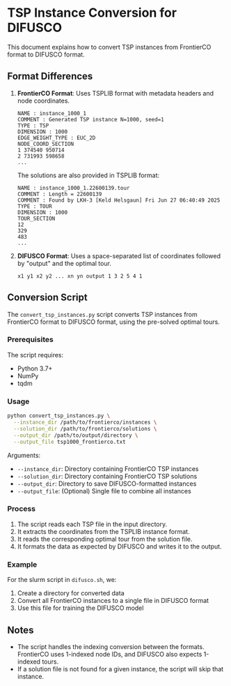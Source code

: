 # TSP Instance Conversion for DIFUSCO

This document explains how to convert TSP instances from FrontierCO format to DIFUSCO format.

## Format Differences

1. **FrontierCO Format**: Uses TSPLIB format with metadata headers and node coordinates.
   ```
   NAME : instance_1000_1
   COMMENT : Generated TSP instance N=1000, seed=1
   TYPE : TSP
   DIMENSION : 1000
   EDGE_WEIGHT_TYPE : EUC_2D
   NODE_COORD_SECTION
   1 374540 950714
   2 731993 598658
   ...
   ```

   The solutions are also provided in TSPLIB format:
   ```
   NAME : instance_1000_1.22600139.tour
   COMMENT : Length = 22600139
   COMMENT : Found by LKH-3 [Keld Helsgaun] Fri Jun 27 06:40:49 2025
   TYPE : TOUR
   DIMENSION : 1000
   TOUR_SECTION
   12
   329
   483
   ...
   ```

2. **DIFUSCO Format**: Uses a space-separated list of coordinates followed by "output" and the optimal tour.
   ```
   x1 y1 x2 y2 ... xn yn output 1 3 2 5 4 1
   ```

## Conversion Script

The `convert_tsp_instances.py` script converts TSP instances from FrontierCO format to DIFUSCO format, using the pre-solved optimal tours.

### Prerequisites

The script requires:
- Python 3.7+
- NumPy
- tqdm

### Usage

```bash
python convert_tsp_instances.py \
  --instance_dir /path/to/frontierco/instances \
  --solution_dir /path/to/frontierco/solutions \
  --output_dir /path/to/output/directory \
  --output_file tsp1000_frontierco.txt
```

Arguments:
- `--instance_dir`: Directory containing FrontierCO TSP instances
- `--solution_dir`: Directory containing FrontierCO TSP solutions
- `--output_dir`: Directory to save DIFUSCO-formatted instances
- `--output_file`: (Optional) Single file to combine all instances

### Process

1. The script reads each TSP file in the input directory.
2. It extracts the coordinates from the TSPLIB instance format.
3. It reads the corresponding optimal tour from the solution file.
4. It formats the data as expected by DIFUSCO and writes it to the output.

### Example

For the slurm script in `difusco.sh`, we:
1. Create a directory for converted data
2. Convert all FrontierCO instances to a single file in DIFUSCO format
3. Use this file for training the DIFUSCO model

## Notes

- The script handles the indexing conversion between the formats. FrontierCO uses 1-indexed node IDs, and DIFUSCO also expects 1-indexed tours.
- If a solution file is not found for a given instance, the script will skip that instance. 